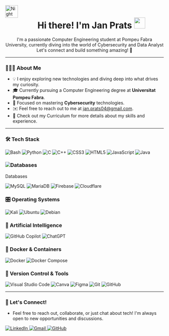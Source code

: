 <img alt="Night Coding" src="./assets/Hand%20Wave.gif" width='40' align="left"/>
<h1 align="center"><b>Hi there! I'm Jan Prats </b><img src="https://media.giphy.com/media/hvRJCLFzcasrR4ia7z/giphy.gif" width="35"></h1>
<p align="center">
  I'm a passionate Computer Engineering student at Pompeu Fabra University, currently diving into the world of Cybersecurity and Data Analyst  
  Let's connect and build something amazing! 🚀
</p>

---

### 👨🏻‍💻 About Me
- 💡 I enjoy exploring new technologies and diving deep into what drives my curiosity.
- 🎓 Currently pursuing a Computer Engineering degree at **Universitat Pompeu Fabra**.
- 🌱 Focused on mastering **Cybersecurity** technologies.
- ✉️ Feel free to reach out to me at [jan.prats04@gmail.com](mailto:jan.prats04@gmail.com).
- 📄 Check out my Curriculum for more details about my skills and experience.

---
### 🛠 Tech Stack
<p align="center">
  
![Bash](https://img.shields.io/badge/Bash-333333?logo=gnubash&logoColor=white&style=for-the-badge)
![Python](https://img.shields.io/badge/Python-333333?style=for-the-badge&logo=python&logoColor=white)
![C](https://img.shields.io/badge/C-333333?style=for-the-badge&logo=c&logoColor=white)
![C++](https://img.shields.io/badge/C++-333333?style=for-the-badge&logo=c%2B%2B&logoColor=white)
![CSS3](https://img.shields.io/badge/CSS3-333333?style=for-the-badge&logo=css3&logoColor=white)
![HTML5](https://img.shields.io/badge/HTML5-333333?style=for-the-badge&logo=html5&logoColor=white)
![JavaScript](https://img.shields.io/badge/JavaScript-333333?style=for-the-badge&logo=javascript&logoColor=white)
![Java](https://img.shields.io/badge/Java-333333?style=for-the-badge&logo=java&logoColor=white)



</p>

### ![Databases](https://img.shields.io/badge/Databases-333333?style=for-the-badge&logo=database&logoColor=white)
 Databases
<p align="center">

  ![MySQL](https://img.shields.io/badge/mysql-333333.svg?style=for-the-badge&logo=mysql&logoColor=white) 
  ![MariaDB](https://img.shields.io/badge/MariaDB-333333?style=for-the-badge&logo=mariadb&logoColor=white) 
  ![Firebase](https://img.shields.io/badge/firebase-333333?style=for-the-badge&logo=firebase&logoColor=white) 
  ![Cloudflare](https://img.shields.io/badge/Cloudflare-333333?style=for-the-badge&logo=Cloudflare&logoColor=white)

</p>


### 🎛️ Operating Systems
<p align="center">

  ![Kali](https://img.shields.io/badge/Kali-333333?style=for-the-badge&logo=kalilinux&logoColor=white)
  ![Ubuntu](https://img.shields.io/badge/Ubuntu-333333?style=for-the-badge&logo=ubuntu&logoColor=white) 
  ![Debian](https://img.shields.io/badge/Debian-333333?style=for-the-badge&logo=debian&logoColor=white) 

</p>


### 🤖 Artificial Intelligence
<p align="center">

  ![GitHub Copilot](https://img.shields.io/badge/github_copilot-333333?style=for-the-badge&logo=github-copilot&logoColor=white) 
  ![ChatGPT](https://img.shields.io/badge/chatGPT-333333?style=for-the-badge&logo=openai&logoColor=white)

</p>


### 🐋 Docker & Containers
<p align="center">

  ![Docker](https://img.shields.io/badge/docker-333333.svg?style=for-the-badge&logo=docker&logoColor=white) 
  ![Docker Compose](https://img.shields.io/badge/Docker%20Compose-333333.svg?style=for-the-badge&logo=docker&logoColor=white)

</p>


### 🧰 Version Control & Tools
<p align="center">

  ![Visual Studio Code](https://img.shields.io/badge/Visual%20Studio%20Code-333333.svg?style=for-the-badge&logo=visual-studio-code&logoColor=white) 
  ![Canva](https://img.shields.io/badge/Canva-333333.svg?style=for-the-badge&logo=Canva&logoColor=white) 
  ![Figma](https://img.shields.io/badge/figma-333333.svg?style=for-the-badge&logo=figma&logoColor=white)
  ![Git](https://img.shields.io/badge/git-333333.svg?style=for-the-badge&logo=git&logoColor=white) 
  ![GitHub](https://img.shields.io/badge/github-333333.svg?style=for-the-badge&logo=github&logoColor=white) 

</p>


---
### 🚀 Let's Connect!
- Feel free to reach out, collaborate, or just chat about tech! I'm always open to new opportunities and discussions.

<p>
  <a href="https://www.linkedin.com/in/janprats/" target="_blank">
    <img src="https://img.shields.io/badge/LinkedIn-333333?style=for-the-badge&logo=linkedin&logoColor=white" alt="LinkedIn">
  </a>
  <a href="mailto:jan.prats04@gmail.com">
    <img src="https://img.shields.io/badge/Gmail-333333?style=for-the-badge&logo=gmail&logoColor=white" alt="Gmail">
  </a>
  <a href="https://github.com/Januto30">
    <img src="https://img.shields.io/badge/Follow%20on%20GitHub-333333?style=for-the-badge&logo=github&logoColor=white" alt="GitHub">
  </a>
</p>


